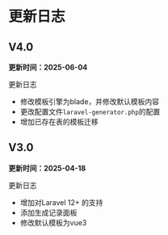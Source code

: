 # 更新日志

## V4.0
**更新时间：2025-06-04**

更新日志

* 修改模板引擎为blade，并修改默认模板内容
* 更改配置文件`laravel-generator.php`的配置
* 增加已存在表的模板迁移

## V3.0
**更新时间：2025-04-18**

更新日志

* 增加对Laravel 12+ 的支持
* 添加生成记录面板
* 修改默认模板为vue3